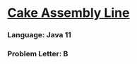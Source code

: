 # [Cake Assembly Line](https://codeforces.com/contest/1786/problem/B)

### Language: Java 11

### Problem Letter: B
